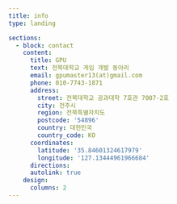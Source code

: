 ```yaml
---
title: info
type: landing

sections:
  - block: contact
    content:
      title: GPU
      text: 전북대학교 게임 개발 동아리
      email: gpumaster13(at)gmail.com
      phone: 010-7743-1871
      address:
        street: 전북대학교 공과대학 7호관 7007-2호
        city: 전주시
        region: 전북특별자치도
        postcode: '54896'
        country: 대한민국
        country_code: KO
      coordinates:
        latitude: '35.84601324617979'
        longitude: '127.13444961966684'
      directions:
      autolink: true
    design:
      columns: 2
---
```

